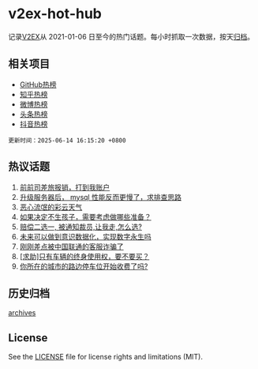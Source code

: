 # v2ex-hot-hub

 记录[V2EX](https://www.v2ex.com/)从 2021-01-06 日至今的热门话题。每小时抓取一次数据，按天[归档](archives)。
 
 ## 相关项目

- [GitHub热榜](https://github.com/lonnyzhang423/github-hot-hub)
- [知乎热榜](https://github.com/lonnyzhang423/zhihu-hot-hub)
- [微博热榜](https://github.com/lonnyzhang423/weibo-hot-hub)
- [头条热榜](https://github.com/lonnyzhang423/toutiao-hot-hub)
- [抖音热榜](https://github.com/lonnyzhang423/douyin-hot-hub)


 `更新时间：2025-06-14 16:15:20 +0800`

## 热议话题

1. [前前司差旅报销，打到我账户](https://www.v2ex.com/t/1138438)
1. [升级服务器后， mysql 性能反而更慢了，求排查思路](https://www.v2ex.com/t/1138433)
1. [恶心流氓的彩云天气](https://www.v2ex.com/t/1138528)
1. [如果决定不生孩子，需要考虑做哪些准备？](https://www.v2ex.com/t/1138501)
1. [赔偿二选一, 被通知裁员,让我走,怎么选?](https://www.v2ex.com/t/1138446)
1. [未来可以做到意识数据化，实现数字永生吗](https://www.v2ex.com/t/1138534)
1. [刚刚差点被中国联通的客服诈骗了](https://www.v2ex.com/t/1138431)
1. [[求助]只有车辆的终身使用权，要不要买？](https://www.v2ex.com/t/1138512)
1. [你所在的城市的路边停车位开始收费了吗?](https://www.v2ex.com/t/1138543)

## 历史归档

[archives](archives)

## License

See the [LICENSE](LICENSE) file for license rights and limitations (MIT).
